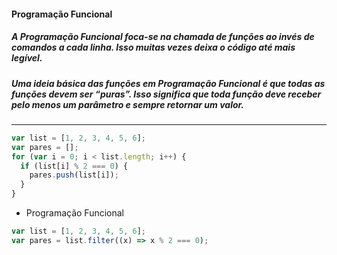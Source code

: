 #### Programação Funcional

##### A Programação Funcional foca-se na chamada de funções ao invés de comandos a cada linha. Isso muitas vezes deixa o código até mais legível.

##### Uma ideia básica das funções em Programação Funcional é que todas as funções devem ser “puras”. Isso significa que toda função deve receber pelo menos um parâmetro e sempre retornar um valor.

---

```js
var list = [1, 2, 3, 4, 5, 6];
var pares = [];
for (var i = 0; i < list.length; i++) {
  if (list[i] % 2 === 0) {
    pares.push(list[i]);
  }
}
```

- Programação Funcional

```js
var list = [1, 2, 3, 4, 5, 6];
var pares = list.filter((x) => x % 2 === 0);
```
